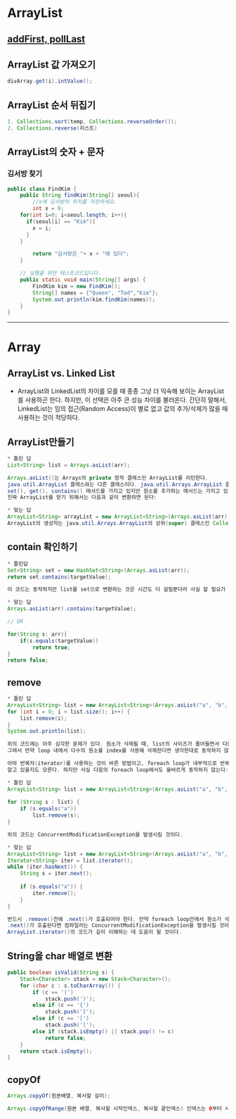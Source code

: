 # ArrayList

## [addFirst, pollLast](https://velog.io/@hyeon930/%ED%94%84%EB%A1%9C%EA%B7%B8%EB%9E%98%EB%A8%B8%EC%8A%A4-%EC%BA%90%EC%8B%9C-Java)

## ArrayList 값 가져오기 
```java
divArray.get(i).intValue();
```

## ArrayList 순서 뒤집기
```java
1. Collections.sort(temp, Collections.reverseOrder());
2. Collections.reverse(리스트)
```


## ArrayList의 숫자 + 문자
### 김서방 찾기
```java
public class FindKim {
	public String findKim(String[] seoul){
		//x에 김서방의 위치를 저장하세요.
		int x = 0;
    for(int i=0; i<seoul.length; i++){
      if(seoul[i] == "Kim"){
      	x = i;
      }
    }

		return "김서방은 "+ x + "에 있다";
	}

	// 실행을 위한 테스트코드입니다.
	public static void main(String[] args) {
		FindKim kim = new FindKim();
		String[] names = {"Queen", "Tod","Kim"};
		System.out.println(kim.findKim(names));
	}
}
```

<hr/>


# Array
## ArrayList vs. Linked List
* ArrayList와 LinkedList의 차이를 모를 때 종종 그냥 더 익숙해 보이는 ArrayList를 사용하곤 한다. 하지만, 이 선택은 아주 큰 성능 차이를 불러온다. 간단히 말해서, LinkedList는 임의 접근(Random Access)이 별로 없고 값의 추가/삭제가 많을 때 사용하는 것이 적당하다. 

## ArrayList만들기
```java
* 틀린 답
List<String> list = Arrays.asList(arr);

Arrays.asList()는 Arrays의 private 정적 클래스인 ArrayList를 리턴한다. 
java.util.ArrayList 클래스와는 다른 클래스이다. java.util.Arrays.ArrayList 클래스는 
set(), get(), contains() 매서드를 가지고 있지만 원소를 추가하는 매서드는 가지고 있지 않기 때문에 사이즈를 바꿀 수 없다. 
진짜 ArrayList를 받기 위해서는 다음과 같이 변환하면 된다:

* 맞는 답
ArrayList<String> arrayList = new ArrayList<String>(Arrays.asList(arr));
ArrayList의 생성자는 java.util.Arrays.ArrayList의 상위(super) 클래스인 Collection type도 받아들일 수 있다.
```

## contain 확인하기
```java
* 틀린답
Set<String> set = new HashSet<String>(Arrays.asList(arr));
return set.contains(targetValue);

이 코드는 동작하지만 list를 set으로 변환하는 것은 시간도 더 걸릴뿐더러 사실 할 필요가 없다. 대신에 다음과 같이 처리할 수 있다:

* 맞는 답
Arrays.asList(arr).contains(targetValue);

// OR

for(String s: arr){
	if(s.equals(targetValue))
		return true;
}
return false;
```

## remove
```java
* 틀린 답
ArrayList<String> list = new ArrayList<String>(Arrays.asList("a", "b", "c", "d"));
for (int i = 0; i < list.size(); i++) {
	list.remove(i);
}
System.out.println(list);

위의 코드에는 아주 심각한 문제가 있다. 원소가 삭제될 때, list의 사이즈가 줄어들면서 다른 원소들의 index도 바뀌어 버린다. 
그래서 만약 loop 내에서 다수의 원소를 index를 사용해 삭제한다면 생각한대로 동작하지 않을 것이다.

아마 반복자(iterator)를 사용하는 것이 바른 방법이고, foreach loop가 내부적으로 반복자를 사용한다는 것을 
알고 있을지도 모른다. 하지만 사실 다음의 foreach loop에서도 올바르게 동작하지 않는다:

* 틀린 답
ArrayList<String> list = new ArrayList<String>(Arrays.asList("a", "b", "c", "d"));
 
for (String s : list) {
	if (s.equals("a"))
		list.remove(s);
}

위의 코드는 ConcurrentModificationException을 발생시킬 것이다.

* 맞는 답
ArrayList<String> list = new ArrayList<String>(Arrays.asList("a", "b", "c", "d"));
Iterator<String> iter = list.iterator();
while (iter.hasNext()) {
	String s = iter.next();
 
	if (s.equals("a")) {
		iter.remove();
	}
}

반드시 .remove()전에 .next()가 호출되어야 한다. 만약 foreach loop안에서 원소가 삭제된 뒤에 
.next()가 호출된다면 컴파일러는 ConcurrentModificationException을 발생시킬 것이다.
ArrayList.iterator()의 코드가 깊이 이해하는 데 도움이 될 것이다.
```

## String을 char 배열로 변환
```java
public boolean isValid(String s) {
	Stack<Character> stack = new Stack<Character>();
	for (char c : s.toCharArray()) {
		if (c == '(')
			stack.push(')');
		else if (c == '{')
			stack.push('}');
		else if (c == '[')
			stack.push(']');
		else if (stack.isEmpty() || stack.pop() != c)
			return false;
	}
	return stack.isEmpty();
}
```

## copyOf
```java
Arrays.copyOf(원본배열, 복사할 길이);

Arrays.copyOfRange(원본 배열, 복사할 시작인덱스, 복사할 끝인덱스) 인덱스는 0부터 시작하는것 기준
```
